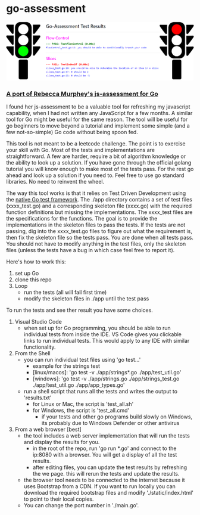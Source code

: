 # go-assessment

<p align="center">
<img src="static/gobanner.svg"/>
<p>


### [A port of Rebecca Murphey's js-assessment for Go](https://github.com/rmurphey/js-assessment)

I found her js-assessment to be a valuable tool for refreshing my javascript capability, when I
had not written any JavaScript for a few months. A similar tool for Go might be useful
for the same reason. The tool will be useful for go beginners to move beyond a tutorial and
implement some simple (and a few not-so-simple) Go code without being spoon fed.

This tool is not meant to be a leetcode challenge. The point is to exercise your skill with Go.
Most of the tests and implementations are straightforward. A few are harder, require a bit of
algorithm knowledge or the ability to look up a solution. If you have gone through the
official golang tutorial you will know enough to make most of the tests pass. For the rest
go ahead and look up a solution if you need to. Feel free to use go standard libraries. 
No need to reinvent the wheel. 

The way this tool works is that it relies on Test Driven Development using the [native Go test
framework](https://golang.org/pkg/testing/). The ./app directory
contains a set of test files (xxxx_test.go) and a corresponding skeleton file (xxxx.go) with
the required function definitions but missing the implementations. The xxxx_test files
are the specifications for the functions. The goal is to provide the implementations in the
skeleton files to pass the tests. If the tests are not passing, dig into the xxxx_test.go files
to figure out what the requirement is, then fix the skeleton file so the tests pass.
You are done when all tests pass. You should not have to modify anything in the test files,
only the skeleton files (unless the tests have a bug in which case feel free to report it).


Here's how to work this:

1. set up Go
2. clone this repo
3. Loop
   - run the tests (all will fail first time)
   - modify the skeleton files in ./app until the test pass

To run the tests and see ther result you have some choices.

1. Visual Studio Code
   - when set up for Go programming, you should be able to run individual tests from inside the IDE. VS Code gives you clickable links to run individual tests. This would apply to any IDE with similar functionality.
2. From the Shell
   - you can run individual test files using 'go test...'
     - example for the strings test 
     - \[linux/macos\]: 'go test -v ./app/strings\*.go ./app/test_util.go'
     - \[windows\]: 'go test -v ./app/strings.go ./app/strings_test.go ./app/test_util.go ./app/app_types.go'
   - run a shell script that runs all the tests and writes the output to 'results.txt'
     - for Linux or Mac, the script is 'test_all.sh'
     - for Windows, the script is 'test_all.cmd'
       - if your tests and other go programs build slowly on Windows, its probably due to Windows Defender or other antivirus
3. From a web browser \[best\]
   - the tool includes a web server implementation that will run the tests and display the results for you.
     - in the root of the repo, run 'go run \*.go' and connect to the ip:8080 with a browser. You will get a display of all the test results. 
     - after editing files, you can update the test results by refreshing the we page. this will rerun the tests and update the results.
   - the browser tool needs to be connected to the internet because it uses Bootstrap from a CDN. If you want to run locally you can download the required bootstrap files and modify './static/index.html' to point to their local copies.
   - You can change the port number in './main.go'.
